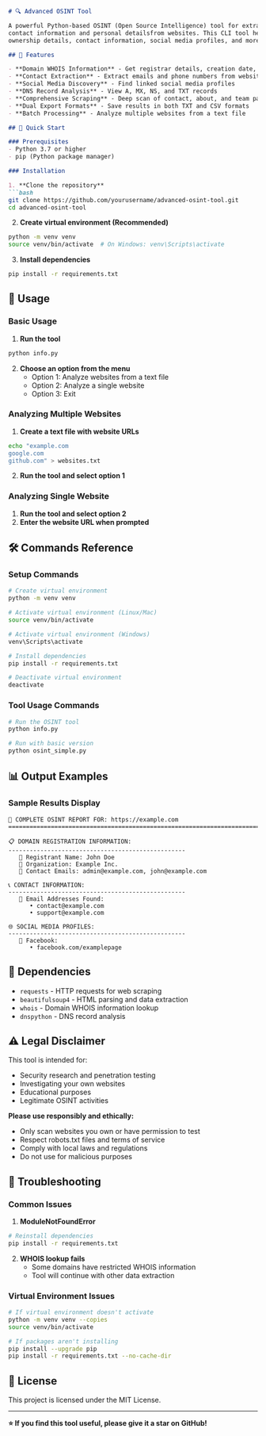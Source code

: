 ```markdown
# 🔍 Advanced OSINT Tool

A powerful Python-based OSINT (Open Source Intelligence) tool for extracting comprehensive
contact information and personal detailsfrom websites. This CLI tool helps you find domain
ownership details, contact information, social media profiles, and more.

## 🌟 Features

- **Domain WHOIS Information** - Get registrar details, creation date, expiration date
- **Contact Extraction** - Extract emails and phone numbers from websites
- **Social Media Discovery** - Find linked social media profiles
- **DNS Record Analysis** - View A, MX, NS, and TXT records
- **Comprehensive Scraping** - Deep scan of contact, about, and team pages
- **Dual Export Formats** - Save results in both TXT and CSV formats
- **Batch Processing** - Analyze multiple websites from a text file

## 🚀 Quick Start

### Prerequisites
- Python 3.7 or higher
- pip (Python package manager)

### Installation

1. **Clone the repository**
```bash
git clone https://github.com/yourusername/advanced-osint-tool.git
cd advanced-osint-tool
```

2. **Create virtual environment (Recommended)**
```bash
python -m venv venv
source venv/bin/activate  # On Windows: venv\Scripts\activate
```

3. **Install dependencies**
```bash
pip install -r requirements.txt
```

## 📖 Usage

### Basic Usage

1. **Run the tool**
```bash
python info.py
```

2. **Choose an option from the menu**
   - Option 1: Analyze websites from a text file
   - Option 2: Analyze a single website
   - Option 3: Exit

### Analyzing Multiple Websites

1. **Create a text file with website URLs**
```bash
echo "example.com
google.com
github.com" > websites.txt
```

2. **Run the tool and select option 1**

### Analyzing Single Website

1. **Run the tool and select option 2**
2. **Enter the website URL when prompted**

## 🛠️ Commands Reference

### Setup Commands
```bash
# Create virtual environment
python -m venv venv

# Activate virtual environment (Linux/Mac)
source venv/bin/activate

# Activate virtual environment (Windows)
venv\Scripts\activate

# Install dependencies
pip install -r requirements.txt

# Deactivate virtual environment
deactivate
```

### Tool Usage Commands
```bash
# Run the OSINT tool
python info.py

# Run with basic version
python osint_simple.py
```

## 📊 Output Examples

### Sample Results Display
```
🎯 COMPLETE OSINT REPORT FOR: https://example.com
================================================================================

📋 DOMAIN REGISTRATION INFORMATION:
--------------------------------------------------
   👤 Registrant Name: John Doe
   🏢 Organization: Example Inc.
   📧 Contact Emails: admin@example.com, john@example.com

📞 CONTACT INFORMATION:
--------------------------------------------------
   📧 Email Addresses Found:
      • contact@example.com
      • support@example.com

🌐 SOCIAL MEDIA PROFILES:
--------------------------------------------------
   🔗 Facebook:
      • facebook.com/examplepage
```

## 🔧 Dependencies

- `requests` - HTTP requests for web scraping
- `beautifulsoup4` - HTML parsing and data extraction
- `whois` - Domain WHOIS information lookup
- `dnspython` - DNS record analysis

## ⚠️ Legal Disclaimer

This tool is intended for:
- Security research and penetration testing
- Investigating your own websites
- Educational purposes
- Legitimate OSINT activities

**Please use responsibly and ethically:**
- Only scan websites you own or have permission to test
- Respect robots.txt files and terms of service
- Comply with local laws and regulations
- Do not use for malicious purposes

## 🐛 Troubleshooting

### Common Issues

1. **ModuleNotFoundError**
```bash
# Reinstall dependencies
pip install -r requirements.txt
```

2. **WHOIS lookup fails**
   - Some domains have restricted WHOIS information
   - Tool will continue with other data extraction

### Virtual Environment Issues

```bash
# If virtual environment doesn't activate
python -m venv venv --copies
source venv/bin/activate

# If packages aren't installing
pip install --upgrade pip
pip install -r requirements.txt --no-cache-dir
```

## 📄 License

This project is licensed under the MIT License.

---

**⭐ If you find this tool useful, please give it a star on GitHub!**
```
